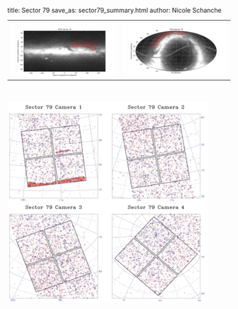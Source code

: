 title: Sector 79
save_as: sector79_summary.html
author: Nicole Schanche


<table>
  <tr>
    <th colspan="2" ></th>
  </tr>
  <tr>
    <td width="50%" style = "text-align: center;">
          <img class="img-responsive" style="max-width:100%;" src="images/sector-plots/tess_galactic_sector_079.png"> 
    </td>
    <td width="50%" style = "text-align: center;">
          <img class="img-responsive" style="max-width:100%;" src="images/sector-plots/tess_icrs_sector_079.png">
    </td>
  </tr>
</table>
<br></br>





<!--{! data-release-notes/sector_79.html !}-->

<img class="img-responsive" style="max-width:90%;" src="images/sector-plots/sector-plots.079.jpeg">
